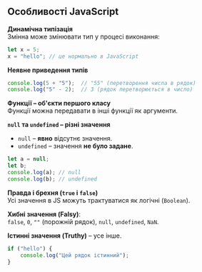 ## **Особливості JavaScript**  

**Динамічна типізація**  
Змінна може змінювати тип у процесі виконання:  
```js
let x = 5;
x = "hello"; // це нормально в JavaScript
```

**Неявне приведення типів**  
```js
console.log(5 + "5");  // "55" (перетворення числа в рядок)
console.log("5" - 2);  // 3 (рядок перетворюється в число)
```

**Функції – об'єкти першого класу**  
Функції можна передавати в інші функції як аргументи.

**`null` та `undefined` – різні значення**  
- `null` – **явно** відсутнє значення.  
- `undefined` – значення **не було задане**.

```js
let a = null;
let b;
console.log(a); // null
console.log(b); // undefined
```

**Правда і брехня (`true` і `false`)**  
Усі значення в JS можуть трактуватися як логічні (`Boolean`).  

**Хибні значення (Falsy)**:  
`false`, `0`, `""` (порожній рядок), `null`, `undefined`, `NaN`.  

**Істинні значення (Truthy)** – усе інше.  

```js
if ("hello") {
    console.log("Цей рядок істинний");
}
```